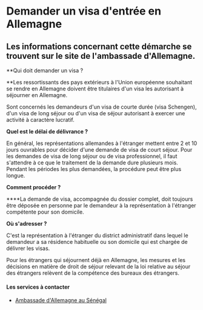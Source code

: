 # Demander un visa d'entrée en Allemagne

Les informations concernant cette démarche se trouvent sur le site de l'ambassade d'Allemagne.
----------------------------------------------------------------------------------------------

**Qui doit demander un visa ?  
  
**Les ressortissants des pays extérieurs à l'Union européenne souhaitant se rendre en Allemagne doivent être titulaires d'un visa les autorisant à séjourner en Allemagne.  
  
Sont concernés les demandeurs d'un visa de courte durée (visa Schengen), d'un visa de long séjour ou d'un visa de séjour autorisant à exercer une activité à caractère lucratif.  
  
**Quel est le délai de délivrance ?**  

En général, les représentations allemandes à l'étranger mettent entre 2 et 10 jours ouvrables pour décider d'une demande de visa de court séjour. Pour les demandes de visa de long séjour ou de visa professionnel, il faut s'attendre à ce que le traitement de la demande dure plusieurs mois. Pendant les périodes les plus demandées, la procédure peut être plus longue.  

**Comment procéder ?**  

**[](../../../services/.md)**La demande de visa, accompagnée du dossier complet, doit toujours être déposée en personne par le demandeur à la représentation à l'étranger compétente pour son domicile.  

**[](../../../services/.md)**

**Où s'adresser ?**  

**[](../../../services/.md)**

C'est la représentation à l'étranger du district administratif dans lequel le demandeur a sa résidence habituelle ou son domicile qui est chargée de délivrer les visas.

Pour les étrangers qui séjournent déjà en Allemagne, les mesures et les décisions en matière de droit de séjour relevant de la loi relative au séjour des étrangers relèvent de la compétence des bureaux des étrangers.

#### Les services à contacter

*   [Ambassade d'Allemagne au Sénégal](../../../services/ambassade-dallemagne-au-senegal.md)